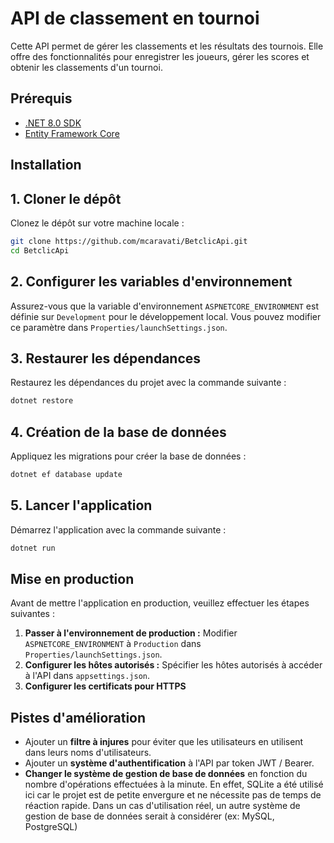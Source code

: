 # API de classement en tournoi

Cette API permet de gérer les classements et les résultats des tournois. Elle offre des fonctionnalités pour enregistrer les joueurs, gérer les scores et obtenir les classements d'un tournoi.

## Prérequis
- [.NET 8.0 SDK](https://dotnet.microsoft.com/en-us/download/dotnet/8.0)
- [Entity Framework Core](https://docs.microsoft.com/en-us/ef/core/)

## Installation

## 1. Cloner le dépôt

Clonez le dépôt sur votre machine locale :
```bash
git clone https://github.com/mcaravati/BetclicApi.git
cd BetclicApi
```

## 2. Configurer les variables d'environnement
Assurez-vous que la variable d'environnement `ASPNETCORE_ENVIRONMENT` est définie sur `Development` pour le développement local. Vous pouvez modifier ce paramètre dans `Properties/launchSettings.json`.

## 3. Restaurer les dépendances

Restaurez les dépendances du projet avec la commande suivante :
```bash
dotnet restore
```

## 4. Création de la base de données

Appliquez les migrations pour créer la base de données :
```bash
dotnet ef database update
```

## 5. Lancer l'application

Démarrez l'application avec la commande suivante :
```bash
dotnet run
```

## Mise en production

Avant de mettre l'application en production, veuillez effectuer les étapes suivantes :

1. **Passer à l'environnement de production :** Modifier `ASPNETCORE_ENVIRONMENT` à `Production` dans `Properties/launchSettings.json`.
2. **Configurer les hôtes autorisés :** Spécifier les hôtes autorisés à accéder à l'API dans `appsettings.json`.
3. **Configurer les certificats pour HTTPS**

## Pistes d'amélioration
- Ajouter un **filtre à injures** pour éviter que les utilisateurs en utilisent dans leurs noms d'utilisateurs.
- Ajouter un **système d'authentification** à l'API par token JWT / Bearer.
- **Changer le système de gestion de base de données** en fonction du nombre d'opérations effectuées à la minute. En effet, SQLite a été utilisé ici car le projet est de petite envergure et ne nécessite pas de temps de réaction rapide. Dans un cas d'utilisation réel, un autre système de gestion de base de données serait à considérer (ex: MySQL, PostgreSQL)